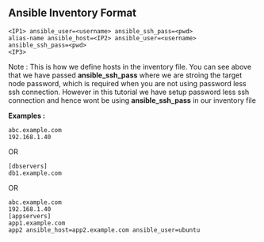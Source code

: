## Ansible Inventory Format

```
<IP1> ansible_user=<username> ansible_ssh_pass=<pwd>
alias-name ansible_host=<IP2> ansible_user=<username> ansible_ssh_pass=<pwd>
<IP3>
```

Note : This is how we define hosts in the inventory file. You can see above that we have passed **ansible_ssh_pass** where we are stroing the target node password, which is required when you are not using password less ssh connection. However in this tutorial we have setup password less ssh connection and hence wont be using **ansible_ssh_pass** in our inventory file

**Examples :**

```
abc.example.com
192.168.1.40
```

OR

```
[dbservers]  
db1.example.com  
```

OR

```
abc.example.com
192.168.1.40
[appservers]
app1.example.com
app2 ansible_host=app2.example.com ansible_user=ubuntu
```
